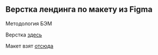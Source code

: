 ## Верстка лендинга по макету из Figma

Методология БЭМ

Верстка [здесь](https://landing1-814b7.web.app)

Макет взят [отсюда](https://www.figma.com/file/5D9pDuLtS042hzaoN69Kd7/Free--Landing--Page-Template?node-id=0%3A1)
